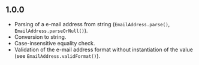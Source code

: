 ## 1.0.0
- Parsing of a e-mail address from string (`EmailAddress.parse()`,
  `EmailAddress.parseOrNull()`).
- Conversion to string.
- Case-insensitive equality check.
- Validation of the e-mail address format without instantiation of the value
  (see `EmailAddress.validFormat()`).
